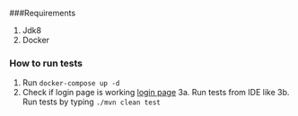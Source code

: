 ###Requirements
1. Jdk8
2. Docker

### How to run tests

1. Run `docker-compose up -d`
2. Check if login page is working [login page](http://localhost/login.html)
3a. Run tests from IDE like 
3b. Run tests by typing `./mvn clean test`

